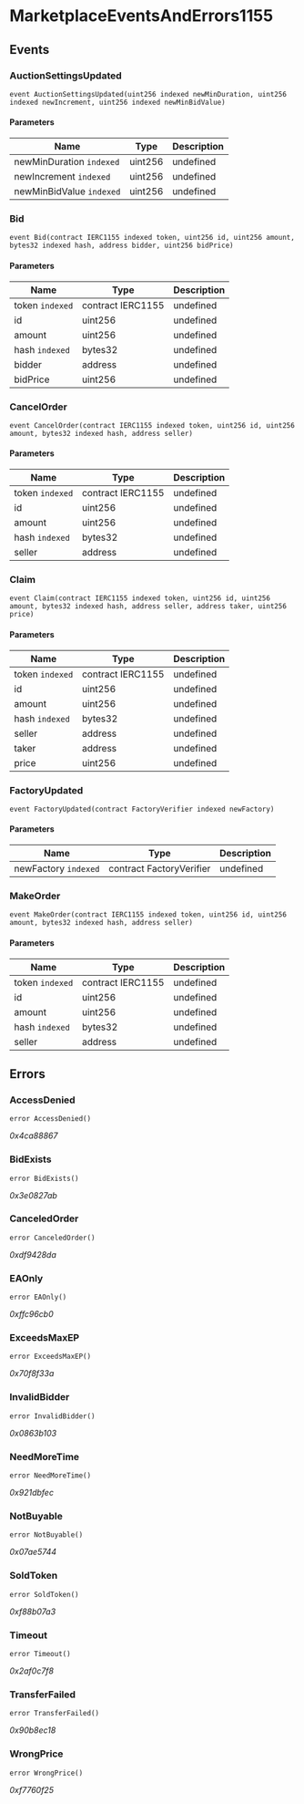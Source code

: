 # MarketplaceEventsAndErrors1155

## Events

### AuctionSettingsUpdated

```solidity
event AuctionSettingsUpdated(uint256 indexed newMinDuration, uint256 indexed newIncrement, uint256 indexed newMinBidValue)
```

#### Parameters

| Name                     | Type    | Description |
| ------------------------ | ------- | ----------- |
| newMinDuration `indexed` | uint256 | undefined   |
| newIncrement `indexed`   | uint256 | undefined   |
| newMinBidValue `indexed` | uint256 | undefined   |

### Bid

```solidity
event Bid(contract IERC1155 indexed token, uint256 id, uint256 amount, bytes32 indexed hash, address bidder, uint256 bidPrice)
```

#### Parameters

| Name            | Type              | Description |
| --------------- | ----------------- | ----------- |
| token `indexed` | contract IERC1155 | undefined   |
| id              | uint256           | undefined   |
| amount          | uint256           | undefined   |
| hash `indexed`  | bytes32           | undefined   |
| bidder          | address           | undefined   |
| bidPrice        | uint256           | undefined   |

### CancelOrder

```solidity
event CancelOrder(contract IERC1155 indexed token, uint256 id, uint256 amount, bytes32 indexed hash, address seller)
```

#### Parameters

| Name            | Type              | Description |
| --------------- | ----------------- | ----------- |
| token `indexed` | contract IERC1155 | undefined   |
| id              | uint256           | undefined   |
| amount          | uint256           | undefined   |
| hash `indexed`  | bytes32           | undefined   |
| seller          | address           | undefined   |

### Claim

```solidity
event Claim(contract IERC1155 indexed token, uint256 id, uint256 amount, bytes32 indexed hash, address seller, address taker, uint256 price)
```

#### Parameters

| Name            | Type              | Description |
| --------------- | ----------------- | ----------- |
| token `indexed` | contract IERC1155 | undefined   |
| id              | uint256           | undefined   |
| amount          | uint256           | undefined   |
| hash `indexed`  | bytes32           | undefined   |
| seller          | address           | undefined   |
| taker           | address           | undefined   |
| price           | uint256           | undefined   |

### FactoryUpdated

```solidity
event FactoryUpdated(contract FactoryVerifier indexed newFactory)
```

#### Parameters

| Name                 | Type                     | Description |
| -------------------- | ------------------------ | ----------- |
| newFactory `indexed` | contract FactoryVerifier | undefined   |

### MakeOrder

```solidity
event MakeOrder(contract IERC1155 indexed token, uint256 id, uint256 amount, bytes32 indexed hash, address seller)
```

#### Parameters

| Name            | Type              | Description |
| --------------- | ----------------- | ----------- |
| token `indexed` | contract IERC1155 | undefined   |
| id              | uint256           | undefined   |
| amount          | uint256           | undefined   |
| hash `indexed`  | bytes32           | undefined   |
| seller          | address           | undefined   |

## Errors

### AccessDenied

```solidity
error AccessDenied()
```

_0x4ca88867_

### BidExists

```solidity
error BidExists()
```

_0x3e0827ab_

### CanceledOrder

```solidity
error CanceledOrder()
```

_0xdf9428da_

### EAOnly

```solidity
error EAOnly()
```

_0xffc96cb0_

### ExceedsMaxEP

```solidity
error ExceedsMaxEP()
```

_0x70f8f33a_

### InvalidBidder

```solidity
error InvalidBidder()
```

_0x0863b103_

### NeedMoreTime

```solidity
error NeedMoreTime()
```

_0x921dbfec_

### NotBuyable

```solidity
error NotBuyable()
```

_0x07ae5744_

### SoldToken

```solidity
error SoldToken()
```

_0xf88b07a3_

### Timeout

```solidity
error Timeout()
```

_0x2af0c7f8_

### TransferFailed

```solidity
error TransferFailed()
```

_0x90b8ec18_

### WrongPrice

```solidity
error WrongPrice()
```

_0xf7760f25_
